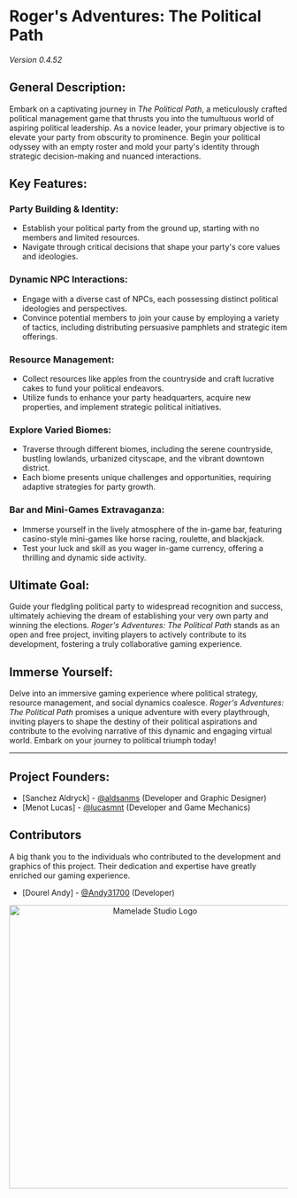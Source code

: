 # Roger's Adventures: The Political Path
*Version 0.4.52*

## General Description:

Embark on a captivating journey in *The Political Path*, a meticulously crafted political management game that thrusts you into the tumultuous world of aspiring political leadership. As a novice leader, your primary objective is to elevate your party from obscurity to prominence. Begin your political odyssey with an empty roster and mold your party's identity through strategic decision-making and nuanced interactions.

## Key Features:

### Party Building & Identity:
- Establish your political party from the ground up, starting with no members and limited resources.
- Navigate through critical decisions that shape your party's core values and ideologies.

### Dynamic NPC Interactions:
- Engage with a diverse cast of NPCs, each possessing distinct political ideologies and perspectives.
- Convince potential members to join your cause by employing a variety of tactics, including distributing persuasive pamphlets and strategic item offerings.

### Resource Management:
- Collect resources like apples from the countryside and craft lucrative cakes to fund your political endeavors.
- Utilize funds to enhance your party headquarters, acquire new properties, and implement strategic political initiatives.

### Explore Varied Biomes:
- Traverse through different biomes, including the serene countryside, bustling lowlands, urbanized cityscape, and the vibrant downtown district.
- Each biome presents unique challenges and opportunities, requiring adaptive strategies for party growth.

### Bar and Mini-Games Extravaganza:
- Immerse yourself in the lively atmosphere of the in-game bar, featuring casino-style mini-games like horse racing, roulette, and blackjack.
- Test your luck and skill as you wager in-game currency, offering a thrilling and dynamic side activity.

## Ultimate Goal:

Guide your fledgling political party to widespread recognition and success, ultimately achieving the dream of establishing your very own party and winning the elections. *Roger's Adventures: The Political Path* stands as an open and free project, inviting players to actively contribute to its development, fostering a truly collaborative gaming experience.

## Immerse Yourself:

Delve into an immersive gaming experience where political strategy, resource management, and social dynamics coalesce. *Roger's Adventures: The Political Path* promises a unique adventure with every playthrough, inviting players to shape the destiny of their political aspirations and contribute to the evolving narrative of this dynamic and engaging virtual world. Embark on your journey to political triumph today!

------------------------------------------------------------------------------------------
## Project Founders:

- [Sanchez Aldryck] - [@aldsanms](https://github.com/aldsanms) (Developer and Graphic Designer)
- [Menot Lucas] - [@lucasmnt](https://github.com/lucasmnt) (Developer and Game Mechanics)

## Contributors

A big thank you to the individuals who contributed to the development and graphics of this project. Their dedication and expertise have greatly enriched our gaming experience.

- [Dourel Andy] - [@Andy31700](https://github.com/Andy31700) (Developer)

<p align="center">
   <img src="https://github.com/MarmeladeInteractive/ProjectOpenRoger/assets/73821252/eff23783-d65a-4995-863b-938afcf899e0" alt="Mamelade Studio Logo" width="512" height="512">
</p>
